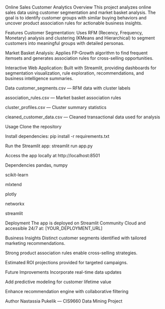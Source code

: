 Online Sales Customer Analytics
Overview
This project analyzes online sales data using customer segmentation and market basket analysis. The goal is to identify customer groups with similar buying behaviors and uncover product association rules for actionable business insights.

Features
Customer Segmentation:
Uses RFM (Recency, Frequency, Monetary) analysis and clustering (KMeans and Hierarchical) to segment customers into meaningful groups with detailed personas.

Market Basket Analysis:
Applies FP-Growth algorithm to find frequent itemsets and generates association rules for cross-selling opportunities.

Interactive Web Application:
Built with Streamlit, providing dashboards for segmentation visualization, rule exploration, recommendations, and business intelligence summaries.

Data
customer_segments.csv — RFM data with cluster labels

association_rules.csv — Market basket association rules

cluster_profiles.csv — Cluster summary statistics

cleaned_customer_data.csv — Cleaned transactional data used for analysis

Usage
Clone the repository

Install dependencies:
pip install -r requirements.txt

Run the Streamlit app:
streamlit run app.py

Access the app locally at http://localhost:8501

Dependencies
pandas, numpy

scikit-learn

mlxtend

plotly

networkx

streamlit

Deployment
The app is deployed on Streamlit Community Cloud and accessible 24/7 at:
[YOUR_DEPLOYMENT_URL]

Business Insights
Distinct customer segments identified with tailored marketing recommendations.

Strong product association rules enable cross-selling strategies.

Estimated ROI projections provided for targeted campaigns.

Future Improvements
Incorporate real-time data updates

Add predictive modeling for customer lifetime value

Enhance recommendation engine with collaborative filtering

Author
Nastassia Pukelik — CIS9660 Data Mining Project